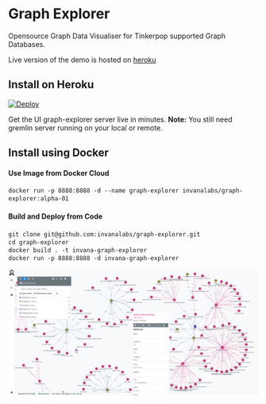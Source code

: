 # Graph Explorer

Opensource Graph Data Visualiser for Tinkerpop supported Graph Databases.

Live version of the demo is hosted on [heroku](https://graph-explorer.herokuapp.com/) 
## Install on Heroku

[![Deploy](https://www.herokucdn.com/deploy/button.svg)](https://heroku.com/deploy?template=https://github.com/invanalabs/graph-explorer/tree/master)

Get the UI graph-explorer server live in minutes. 
**Note:** You still need gremlin server running on your local or remote.
 
## Install using Docker

#### Use Image from Docker Cloud

```shell script
docker run -p 8888:8888 -d --name graph-explorer invanalabs/graph-explorer:alpha-01
```

#### Build and Deploy from Code
```shell script
git clone git@github.com:invanalabs/graph-explorer.git
cd graph-explorer
docker build . -t invana-graph-explorer 
docker run -p 8888:8888 -d invana-graph-explorer
```

![screenshot](./screenshot.png)
